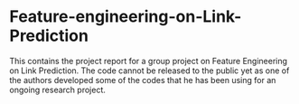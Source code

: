 # Feature-engineering-on-Link-Prediction
This contains the project report for a group project on Feature Engineering on Link Prediction. The code cannot be released to the public yet as one of the authors developed some of the codes that he has been using for an ongoing research project.
